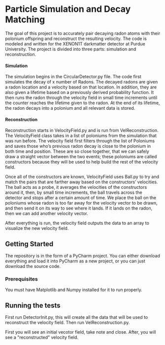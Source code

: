 # Particle Simulation and Decay Matching

The goal of this project is to accurately pair decaying radon atoms with their polonium offspring and reconstruct the resulting velocity. The code is modeled and written for the XENON1T darkmatter detector at Purdue University. The project is divided into three parts: simulation and reconstruction. 

#### Simulation
The simulation begins in the CircularDetector.py file. The code first simulates the decay of x number of Radons. The decayed radons are given a radon location and a velocity based on that location. In addition, they are also given a lifetime based on a previously derived probability function. It then runs the radon through the velocity field in small time increments until the counter reaches the lifetime given to the radon. At the end of its lifetime, the radon decays into a polonium and all relevant data is stored.


#### Reconstruction

Reconstruction starts in VelocityField.py and is run from VelReconstruction. The VelocityField class takes in a list of poloniums from the simulation that was run before. The velocity field first filters through the list of Poloniums and saves those who’s previous radon decay is close to the polonium in both time and position. These are so close together, that we can safely draw a straight vector between the two events; these poloniums are called constructors because they will be used to help build the rest of the velocity field. 

Once all of the constructors are known, VelocityField uses Ball.py to try and match the pairs that are farther away based on the constructors’ velocities. The ball acts as a probe, it averages the velocities of the constructors around it, then, by small time increments, the ball travels across the detector and stops after a certain amount of time. We place the ball on the poloniums whose radon is too far away for the velocity vector to be drawn, and then send it on its way to see where it lands. If it lands on the radon, then we can add another velocity vector.

After everything is run, the velocity field outputs the data to an array to visualize the new velocity field. 


## Getting Started

The repository is in the form of a PyCharm project. You can either download everything and load it into PyCharm as a new project, or you can just download the source code. 
### Prerequisites

You must have Matplotlib and Numpy installed for it to run properly. 


## Running the tests

First run DetectorInit.py, this will create all the data that will be used to reconstruct the velocity field. Then run VelReconstruction.py.

First you will see an initial vecotor field, take note and close. After, you will see a "reconstructed" velocity field. 



